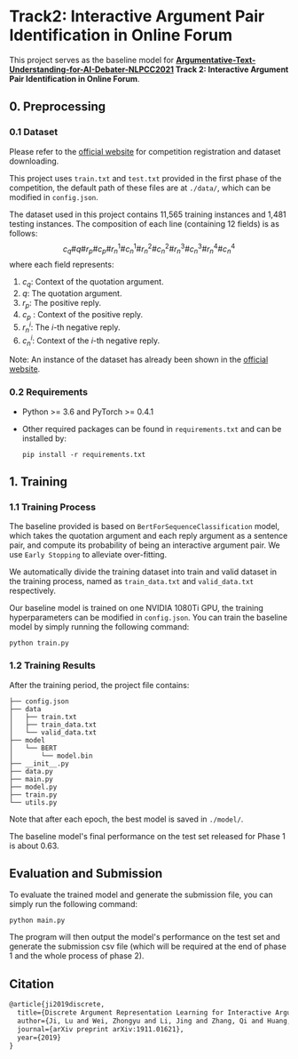 # **Track2: Interactive Argument Pair Identification in Online Forum**

This project serves as the baseline model for **[Argumentative-Text-Understanding-for-AI-Debater-NLPCC2021](https://github.com/AIDebater/Argumentative-Text-Understanding-for-AI-Debater-NLPCC2021) Track 2: Interactive Argument Pair Identification in Online Forum**.

## 0. Preprocessing

### 0.1 Dataset

Please refer to the [official website](http://www.fudan-disc.com/sharedtask/AIDebater21/index.html) for competition registration and dataset downloading.

This project uses `train.txt` and `test.txt` provided in the first phase of the competition, the default path of these files are at `./data/`, which can be modified in `config.json`.

The dataset used in this project contains 11,565 training instances and 1,481 testing instances. The composition of each line (containing 12 fields) is as follows:
$$
c_q\#q \#r_p\#c_p\#r_n^1\#c_n^1\#r_n^2\#c_n^2\#r_n^3\#c_n^3\#r_n^4\#c_n^4
$$
where each field represents:

1. $c_q$: Context of the quotation argument.
2. $q$: The quotation argument.
3. $r_p$: The positive reply.
4. $c_p$ : Context of the positive reply.
5. $r_n^i$: The $i$-th negative reply.
6. $c_n^i$: Context of the $i$-th negative reply.

Note: An instance of the dataset has already been shown in the  [official website](http://www.fudan-disc.com/sharedtask/AIDebater21/index.html).

### 0.2 Requirements

- Python >= 3.6 and PyTorch >= 0.4.1

- Other required packages can be found in `requirements.txt` and can be installed by:

  ```
  pip install -r requirements.txt
  ```

## 1. Training

### 1.1 Training Process

The baseline provided is based on `BertForSequenceClassification` model, which takes the quotation argument and each reply argument as a sentence pair, and compute its probability of being an interactive argument pair. We use `Early Stopping` to alleviate over-fitting.

We automatically divide the training dataset into train and valid dataset in the training process, named as `train_data.txt` and `valid_data.txt` respectively.

Our baseline model is trained on one NVIDIA 1080Ti GPU, the training hyperparameters can be modified in `config.json`. You can train the baseline model by simply running the following command:

```shell
python train.py
```

### 1.2 Training Results

After the training period, the project file contains:

```
├── config.json
├── data
│   ├── train.txt
│   ├── train_data.txt
│   └── valid_data.txt
├── model
│   └── BERT
│       └── model.bin
├── __init__.py
├── data.py
├── main.py
├── model.py
├── train.py
└── utils.py
```

Note that after each epoch, the best model is saved in `./model/`.

The baseline model's final performance on the test set released for Phase 1 is about 0.63.

## Evaluation and Submission

To evaluate the trained model and generate the submission file, you can simply run the following command:

```
python main.py
```

The program will then output the model's performance on the test set and generate the submission csv file (which will be required at the end of phase 1 and the whole process of phase 2).

## Citation

```markdown
@article{ji2019discrete,
  title={Discrete Argument Representation Learning for Interactive Argument Pair Identification},
  author={Ji, Lu and Wei, Zhongyu and Li, Jing and Zhang, Qi and Huang, Xuanjing},
  journal={arXiv preprint arXiv:1911.01621},
  year={2019}
}
```

